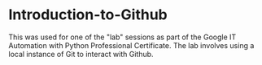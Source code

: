 # Introduction-to-Github
This was used for one of the "lab" sessions as part of the Google IT Automation with Python Professional Certificate. The lab involves using a local instance of Git to interact with Github.
